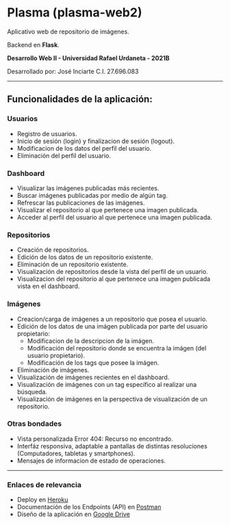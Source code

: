 # Plasma (plasma-web2)

Aplicativo web de repositorio de imágenes.

Backend en **Flask**.

**Desarrollo Web II - Universidad Rafael Urdaneta - 2021B**

Desarrollado por: José Inciarte C.I. 27.696.083

---

## Funcionalidades de la aplicación:

### Usuarios

- Registro de usuarios.
- Inicio de sesión (login) y finalizacion de sesión (logout).
- Modificacion de los datos del perfil del usuario.
- Eliminación del perfil del usuario.

### Dashboard

- Visualizar las imágenes publicadas más recientes.
- Buscar imágenes publicadas por medio de algún tag.
- Refrescar las publicaciones de las imágenes.
- Visualizar el repositorio al que pertenece una imagen publicada.
- Acceder al perfil del usuario al que pertenece una imagen publicada.

### Repositorios

- Creación de repositorios.
- Edición de los datos de un repositorio existente.
- Eliminación de un repositorio existente.
- Visualización de repositorios desde la vista del perfil de un usuario.
- Visualizacion del repositorio al que pertenece una imagen publicada vista en el dashboard.

### Imágenes

- Creacion/carga de imágenes a un repositorio que posea el usuario.
- Edición de los datos de una imágen publicada por parte del usuario propietario:
    - Modificacion de la descripcion de la imágen.
    - Modificación del repositorio donde se encuentra la imágen (del usuario propietario).
    - Modificación de los tags que posee la imágen.
- Eliminación de imágenes.
- Visualización de imágenes recientes en el dashboard.
- Visualización de imágenes con un tag específico al realizar una búsqueda.
- Visualización de imágenes en la perspectiva de visualización de un repositorio.

### Otras bondades
 
- Vista personalizada Error 404: Recurso no encontrado.
- Interfáz responsiva, adaptable a pantallas de distintas resoluciones (Computadores, tabletas y smartphones).
- Mensajes de informacion de estado de operaciones.

---

### Enlaces de relevancia

- Deploy en [Heroku](https://plasma-web2.herokuapp.com/)
- Documentación de los Endpoints (API) en [Postman](https://documenter.getpostman.com/view/15909681/TzmCgCmf)
- Diseño de la aplicación en [Google Drive](https://drive.google.com/file/d/1G1vxchvDOMSVaR9xYmfwbT7_02K8oMfq/view)